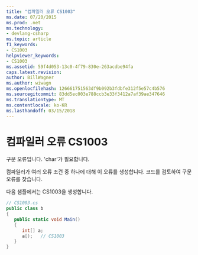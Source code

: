 ```yaml
---
title: "컴파일러 오류 CS1003"
ms.date: 07/20/2015
ms.prod: .net
ms.technology:
- devlang-csharp
ms.topic: article
f1_keywords:
- CS1003
helpviewer_keywords:
- CS1003
ms.assetid: 59f4d053-13c0-4f79-830e-263acdbe94fa
caps.latest.revision: 
author: BillWagner
ms.author: wiwagn
ms.openlocfilehash: 126661751563df9b092b3fdbfe312f5e57c4b576
ms.sourcegitcommit: 83dd5ec003e788ccb3e33f3412a7af39ae347646
ms.translationtype: MT
ms.contentlocale: ko-KR
ms.lasthandoff: 03/15/2018
---
```

# <a name="compiler-error-cs1003"></a>컴파일러 오류 CS1003
구문 오류입니다. 'char'가 필요합니다.  
  
 컴파일러가 여러 오류 조건 중 하나에 대해 이 오류를 생성합니다. 코드를 검토하여 구문 오류를 찾습니다.  
  
 다음 샘플에서는 CS1003을 생성합니다.  
  
```csharp  
// CS1003.cs  
public class b  
{  
   public static void Main()  
   {  
      int[] a;  
      a[);   // CS1003  
   }  
}  
```
